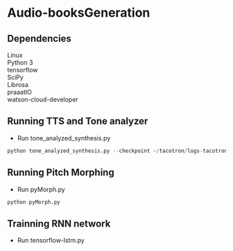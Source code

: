 # Audio-booksGeneration
## Dependencies

Linux<br />
Python 3 <br />
tensorflow<br />
SciPy<br />
Librosa<br />
praaatIO<br />
watson-cloud-developer<br />

## Running TTS and Tone analyzer

* Run tone_analyzed_synthesis.py

```python
python tone_analyzed_synthesis.py --checkpoint ~/tacotron/logs-tacotron/model.ckpt-185000
```

## Running Pitch Morphing

* Run pyMorph.py


```python
python pyMorph.py
```

## Trainning RNN network

* Run tensorflow-lstm.py







